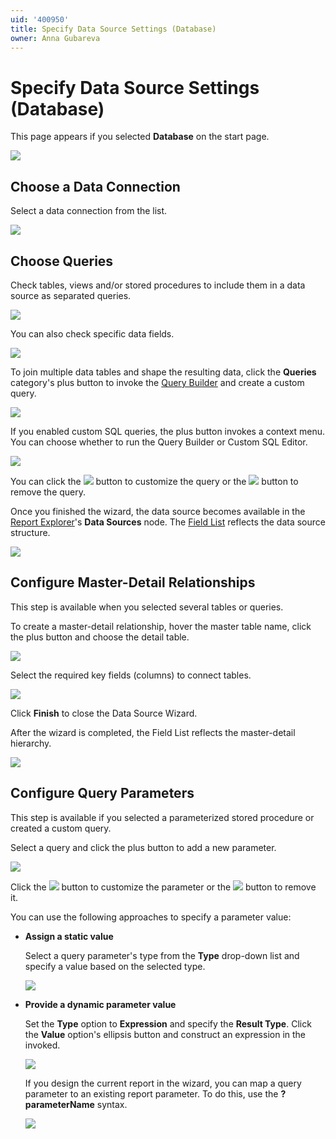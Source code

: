 ```yaml
---
uid: '400950'
title: Specify Data Source Settings (Database)
owner: Anna Gubareva
---
```

# Specify Data Source Settings (Database)

This page appears if you selected **Database** on the start page. 

![](../../../../images/eurd-web-data-source-wizard-choose-a-data-connection.png)

## Choose a Data Connection

Select a data connection from the list.

![](../../../../images/eurd-web-report-wizard-choose-data-connection.png)

## Choose Queries

Check tables, views and/or stored procedures to include them in a data source as separated queries.

![](../../../../images/eurd-web-report-wizard-choose-queries.png)

You can also check specific data fields.

![](../../../../images/eurd-web-report-wizard-choose-data-fields.png)

To join multiple data tables and shape the resulting data, click the **Queries** category's plus button to invoke the [Query Builder](../query-builder.md) and create a custom query.

![](../../../../images/eurd-web-report-wizard-query-builder.png)

If you enabled custom SQL queries, the plus button invokes a context menu. You can choose whether to run the Query Builder or Custom SQL Editor.

![](../../../../images/eurd-web-report-wizard-custom-query-menu.png)

You can click the ![](../../../../images/eurd-web-report-wizard-edit-query-button.png) button to customize the query or the ![](../../../../images/eurd-web-report-wizard-remove-query-button.png) button to remove the query.

Once you finished the wizard, the data source becomes available in the [Report Explorer](../ui-panels/report-explorer.md)'s **Data Sources** node. The [Field List](../ui-panels/field-list.md) reflects the data source structure.

![](../../../../images/eurd-web-report-wizard-queries-result.png)

## Configure Master-Detail Relationships

This step is available when you selected several tables or queries. 

To create a master-detail relationship, hover the master table name, click the plus button and choose the detail table. 

![](../../../../images/eurd-web-binding-data-source-wizard-master-detail-relations.png)

Select the required key fields (columns) to connect tables. 

![](../../../../images/eurd-web-binding-data-source-wizard-master-detail-key-fields.png)

Click **Finish** to close the Data Source Wizard.

After the wizard is completed, the Field List reflects the master-detail hierarchy.

![](../../../../images/eurd-web-report-wizard-master-detail-result.png)

## Configure Query Parameters

This step is available if you selected a parameterized stored procedure or created a custom query.

Select a query and click the plus button to add a new parameter.

![](../../../../images/eurd-web-report-wizard-query-parameters.png)

Click the ![](../../../../images/eurd-web-report-wizard-edit-query-button.png) button to customize the parameter or the ![](../../../../images/eurd-web-report-wizard-remove-query-button.png) button to remove it.

You can use the following approaches to specify a parameter value:

* **Assign a static value**

    Select a query parameter's type from the **Type** drop-down list and specify a value based on the selected type.

    ![](../../../../images/eurd-web-report-wizard-parameter-static-value.png)

* **Provide a dynamic parameter value** 

    Set the **Type** option to **Expression** and specify the **Result Type**. Click the **Value** option's ellipsis button and construct an expression in the invoked.

    ![](../../../../images/eurd-web-report-wizard-parameter-dynamic-value.png)

    If you design the current report in the wizard, you can map a query parameter to an existing report parameter. To do this, use the **?parameterName** syntax.

    ![](../../../../images/eurd-web-report-wizard-parameter-mapping.png)
